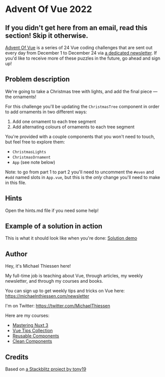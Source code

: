 # Advent Of Vue 2022

## If you didn't get here from an email, read this section! Skip it otherwise.

[Advent Of Vue](https://adventofvue.com) is a series of 24 Vue coding challenges that are sent out every day from December 1 to December 24 via [a dedicated newsletter](https://www.getrevue.co/profile/AdventOfVue). If you'd like to receive more of these puzzles in the future, go ahead and sign up!

## Problem description

We're going to take a Christmas tree with lights, and add the final piece — the ornaments!

For this challenge you'll be updating the `ChristmasTree` component in order to add ornaments in two different ways:

1. Add one ornament to each tree segment
2. Add alternating colours of ornaments to each tree segment

You're provided with a couple components that you won't need to touch, but feel free to explore them:

- `ChristmasLights`
- `ChristmasOrnament`
- `App` (see note below)

Note: to go from part 1 to part 2 you'll need to uncomment the `#even` and `#odd` named slots in `App.vue`, but this is the _only_ change you'll need to make in this file.

## Hints

Open the hints.md file if you need some help!

## Example of a solution in action

This is what it should look like when you're done:
[Solution demo](https://638a0ce66b71d022eb65dbf3--chic-cupcake-38efdd.netlify.app/)

## Author

Hey, it's Michael Thiessen here!

My full-time job is teaching about Vue, through articles, my weekly newsletter, and through my courses and books.

You can sign up to get weekly tips and tricks on Vue here: https://michaelnthiessen.com/newsletter

I'm on Twitter: https://twitter.com/MichaelThiessen

Here are my courses:

- [Mastering Nuxt 3](https://masteringnuxt.com)
- [Vue Tips Collection](https://michaelnthiessen.com/vue-tips-collection)
- [Reusable Components](https://michaelnthiessen.com/reusable-components)
- [Clean Components](https://michaelnthiessen.com/clean-components)

## Credits

Based on [a Stackblitz project by tony19](https://stackblitz.com/edit/vue3-vite-starter)
